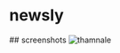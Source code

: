 # newsly


 ## screenshots
![thamnale](https://github.com/user-attachments/assets/c1726c3f-5c27-4bdc-98bd-ad9235880e83)
